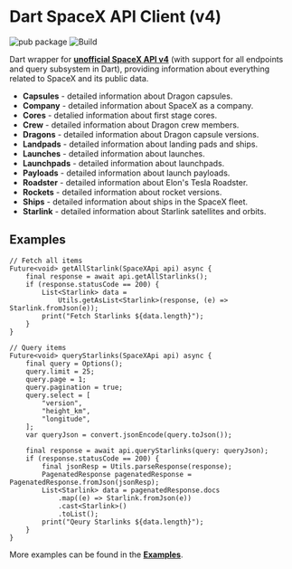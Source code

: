# Dart SpaceX API Client (v4)

![![pub package](https://img.shields.io/pub/v/spacex_api.svg)](https://pub.dev/packages/spacex_api)
![Build](https://github.com/ahsanz024/spacex_api/workflows/Build/badge.svg)

Dart wrapper for **[unofficial SpaceX API v4](https://github.com/r-spacex/SpaceX-API)** (with support for all endpoints and query subsystem in Dart), providing information about everything related to SpaceX and its public data.

- **Capsules** - detailed information about Dragon capsules.
- **Company** - detailed information about SpaceX as a company.
- **Cores** - detalied information about first stage cores.
- **Crew** - detailed information about Dragon crew members.
- **Dragons** - detailed information about Dragon capsule versions.
- **Landpads** - detailed information about landing pads and ships.
- **Launches** - detailed information about launches.
- **Launchpads** - detailed information about launchpads.
- **Payloads** - detailed information about launch payloads.
- **Roadster** - detailed information about Elon's Tesla Roadster.
- **Rockets** - detailed information about rocket versions.
- **Ships** - detailed information about ships in the SpaceX fleet.
- **Starlink** - detailed information about Starlink satellites and orbits.

## Examples

    // Fetch all items
    Future<void> getAllStarlink(SpaceXApi api) async {
        final response = await api.getAllStarlinks();
        if (response.statusCode == 200) {
            List<Starlink> data =
                Utils.getAsList<Starlink>(response, (e) => Starlink.fromJson(e));
            print("Fetch Starlinks ${data.length}");
        }
    }

    // Query items
    Future<void> queryStarlinks(SpaceXApi api) async {
        final query = Options();
        query.limit = 25;
        query.page = 1;
        query.pagination = true;
        query.select = [
            "version",
            "height_km",
            "longitude",
        ];
        var queryJson = convert.jsonEncode(query.toJson());

        final response = await api.queryStarlinks(query: queryJson);
        if (response.statusCode == 200) {
            final jsonResp = Utils.parseResponse(response);
            PagenatedResponse pagenatedResponse = PagenatedResponse.fromJson(jsonResp);
            List<Starlink> data = pagenatedResponse.docs
                .map((e) => Starlink.fromJson(e))
                .cast<Starlink>()
                .toList();
            print("Qeury Starlinks ${data.length}");
        }
    }

More examples can be found in the **[Examples](/examples/example.dart)**.
